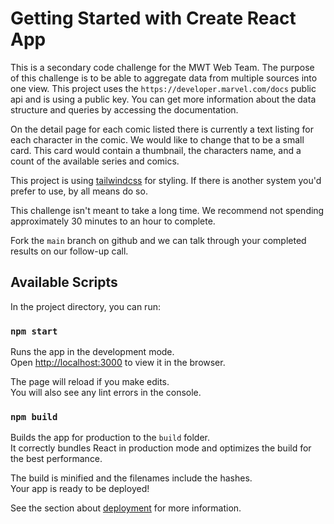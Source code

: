 # Getting Started with Create React App

This is a secondary code challenge for the MWT Web Team. The purpose of this challenge is to be able to aggregate data
from multiple sources into one view. This project uses the `https://developer.marvel.com/docs` public api and is using a
public key. You can get more information about the data structure and queries by accessing the documentation.

On the detail page for each comic listed there is currently a text listing for each character in the comic. We would
like to change that to be a small card. This card would contain a thumbnail, the characters name, and a count of the
available series and comics.

This project is using [tailwindcss](https://tailwindcss.com/) for styling. If there is another system you'd prefer to use, by all means do so.

This challenge isn't meant to take a long time. We recommend not spending approximately 30 minutes to an hour to complete.

Fork the `main` branch on github and we can talk through your completed results on our follow-up call.

## Available Scripts

In the project directory, you can run:

### `npm start`

Runs the app in the development mode.\
Open [http://localhost:3000](http://localhost:3000) to view it in the browser.

The page will reload if you make edits.\
You will also see any lint errors in the console.

### `npm build`

Builds the app for production to the `build` folder.\
It correctly bundles React in production mode and optimizes the build for the best performance.

The build is minified and the filenames include the hashes.\
Your app is ready to be deployed!

See the section about [deployment](https://facebook.github.io/create-react-app/docs/deployment) for more information.
